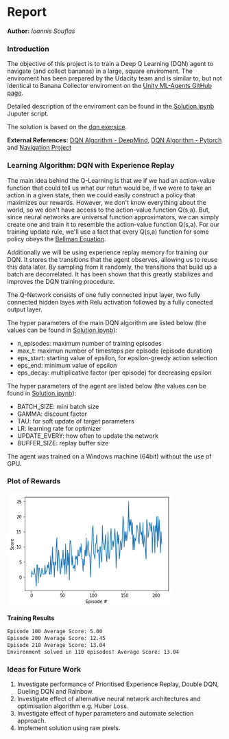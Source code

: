 # Report

**Author:** _Ioannis Souflas_

### Introduction

The objective of this project is to train a Deep Q Learning (DQN) agent to navigate (and collect bananas) in a large, square enviroment. The enviroment has been prepared by the Udacity team and is similar to, but not identical to Banana Collector enviroment on the [Unity ML-Agents GitHub page](https://github.com/Unity-Technologies/ml-agents/blob/master/docs/Learning-Environment-Examples.md#banana-collector).

Detailed description of the enviroment can be found in the [Solution.ipynb](https://github.com/ioasou/deep-reinforcement-learning/tree/master/p1_navigation/Navigation_Solution/Solution.ipynb) Juputer script. 

The solution is based on the [dqn exersice](https://github.com/ioasou/deep-reinforcement-learning/blob/master/dqn/solution/Deep_Q_Network_Solution.ipynb).

**External References:** [DQN Algorithm - DeepMind](https://storage.googleapis.com/deepmind-media/dqn/DQNNaturePaper.pdf), [DQN Algorithm - Pytorch](https://pytorch.org/tutorials/intermediate/reinforcement_q_learning.html) and [Navigation Project](https://medium.com/@amitpatel.gt/double-dqn-48562b5f31c1)


### Learning Algorithm: DQN with Experience Replay

The main idea behind the Q-Learning is that we if we had an action-value function that could tell us what our retun would be, if we were to take an action in a given state, then we could easily construct a policy that maximizes our rewards. However, we don't know everything about the world, so we don't have access to the action-value function Q(s,a). But, since neural networks are universal function approximators, we can simply create one and train it to resemble the action-value function Q(s,a). For our training update rule, we'll use a fact that every Q(s,a) function for some policy obeys the [Bellman Equation](https://en.wikipedia.org/wiki/Bellman_equation).

Additionally we will be using experience replay memory for training our DQN. It stores the transitions that the agent observes, allowing us to reuse this data later. By sampling from it randomly, the transitions that build up a batch are decorrelated. It has been shown that this greatly stabilizes and improves the DQN training procedure.

The Q-Network consists of one fully connected input layer, two fully connected hidden layes with Relu activation followed by a fully conected output layer.

The hyper parameters of the main DQN algorithm are listed below (the values can be found in [Solution.ipynb](https://github.com/ioasou/deep-reinforcement-learning/tree/master/p1_navigation/Navigation_Solution/Solution.ipynb)):

- n_episodes: maximum number of training episodes
- max_t: maximun number of timesteps per episode (episode duration)
- eps_start: starting value of epsilon, for epsilon-greedy action selection
- eps_end: minimum value of epsilon 
- eps_decay: multiplicative factor (per episode) for decreasing epsilon

The hyper parameters of the agent are listed below (the values can be found in [Solution.ipynb](https://github.com/ioasou/deep-reinforcement-learning/tree/master/p1_navigation/Navigation_Solution/Solution.ipynb)):

- BATCH_SIZE: mini batch size
- GAMMA: discount factor
- TAU: for soft update of target parameters
- LR: learning rate for optimizer
- UPDATE_EVERY: how often to update the network
- BUFFER_SIZE: replay buffer size

The agent was trained on a Windows machine (64bit) without the use of GPU.


### Plot of Rewards

![Plot_of_Rewards](plot_of_rewards.png?raw=true)

**Training Results**
```
Episode 100	Average Score: 5.00
Episode 200	Average Score: 12.45
Episode 210	Average Score: 13.04
Environment solved in 110 episodes!	Average Score: 13.04
```

### Ideas for Future Work

1. Investigate performance of Prioritised Experience Replay, Double DQN, Dueling DQN and Rainbow.
2. Investigate effect of alternative neural network architectures and optimisation algorithm e.g. Huber Loss.
3. Investigate effect of hyper parameters and automate selection approach.
4. Implement solution using raw pixels.
